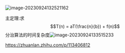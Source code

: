 ![image-20230924132521162](/home/jxluo/snap/typora/86/.config/Typora/typora-user-images/image-20230924132521162.png)

主定理:求 $$T(n) = aT(\frac{n}{b}) + f(n)$$ 分治算法的时间复杂度![image-20230924133515233](/home/jxluo/snap/typora/86/.config/Typora/typora-user-images/image-20230924133515233.png)

https://zhuanlan.zhihu.com/p/113406812